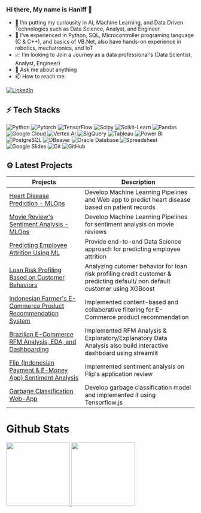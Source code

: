 ### Hi there, My name is Haniff 👋

- 🔭 I’m putting my curiousity in AI, Machine Learning, and Data Driven Technologies such as Data Science, Analyst, and Engineer
- 🌱 I’ve experienced in Python, SQL, Microcontroller programing language (C & C++), and basics of VB.Net, also have hands-on experience in robotics, mechatronics, and IoT
- 📈 I’m looking to Join a Journey as a data professional's (Data Scientist, Analyst, Engineer)
- 💬 Ask me about anything
- 📫 How to reach me: 

<a href="https://www.linkedin.com/in/muhammad-haniff-05627a1b7/" target="_blank"><img alt="LinkedIn" src="https://img.shields.io/badge/linkedin-%230077B5.svg?&style=for-the-badge&logo=linkedin&logoColor=white" /></a>

## ⚡ Tech Stacks  
![Python](https://img.shields.io/badge/-Python-f1ff7e?style=flat-square&logo=Python)
![Pytorch](https://img.shields.io/badge/-Pytorch-pink?style=flat-square&logo=Pytorch)
![TensorFlow](https://img.shields.io/badge/-TensorFlow-edff90?style=flat-square&logo=TensorFlow)
![Scipy](https://img.shields.io/badge/-Scipy-blue?style=flat-square&logo=Scipy)
![Scikit-Learn](https://img.shields.io/badge/-Scikit%20Learn-blue?style=flat-square&logo=scikit-learn)
![Pandas](https://img.shields.io/badge/-Pandas-purple?style=flat-square&logo=Pandas)
![Google Cloud](https://img.shields.io/badge/Google%20Cloud-ffc87e?style=flat-square&logo=google-cloud)
![Vertex AI](https://img.shields.io/badge/Vertex%20AI-ffd87e?style=flat-square&logo=google-cloud)
![BigQuery](https://img.shields.io/badge/BigQuery-7edcff?style=flat-square&logo=google-cloud)
![Tableau](https://img.shields.io/badge/-Tableau-orange?style=flat-square&logo=Tableau)
![Power BI](https://img.shields.io/badge/Power%20BI-yellow?style=flat-square&logo=Power-BI)
![PostgreSQL](https://img.shields.io/badge/-PostgreSQL-fa9aff?style=flat-square&logo=PostgreSQL)
![DBeaver](https://img.shields.io/badge/-DBeaver-3b3c3c?style=flat-square&logo=dbeaver)
![Oracle Database](https://img.shields.io/badge/-Oracle%20Database-red?style=flat-square&logo=oracle)
![Spreadsheet](https://img.shields.io/badge/-Spreadsheet-b7ff7e?style=flat-square&logo=Google-Sheets)
![Google Slides](https://img.shields.io/badge/-Slides-eeff9a?style=flat-square&logo=Google-Slides)
![Git](https://img.shields.io/badge/-Git-black?style=flat-square&logo=git)
![GitHub](https://img.shields.io/badge/-GitHub-181717?style=flat-square&logo=github)


## ⚙ Latest Projects
| Projects | Description |
| ----------- | ----------- |
| [Heart Disease Prediction - MLOps](https://github.com/Haniff-Toha/DataScience_Portofolio/tree/main/Heart%20Disease%20Prediction%20-%20MLOps) | Develop Machine Learning Pipelines and Web app to predict heart disease based on patient records |
| [Movie Review's Sentiment Analysis - MLOps](https://github.com/Haniff-Toha/MLOps-Submission1) | Develop Machine Learning Pipelines for sentiment analysis on movie reviews |
| [Predicting Employee Attrition Using ML](https://github.com/Haniff-Toha/DataScience_Portofolio/tree/main/HR%20Employee%20Attrition%20Analysis%20and%20Prediction) | Provide end-to-end Data Science approach for predicting employee attrition |
| [Loan Risk Profiling Based on Customer Behaviors](https://github.com/Haniff-Toha/DataScience_Portofolio/tree/main/Loan%20Risk%20Profiling%20Based%20on%20Customer%20Behaviors) | Analyzing cutomer behavior for loan risk profiling credit customer & predicting default/ non default customer using XGBoost |
| [Indonesian Farmer's E-Commerce Product Recommendation System](https://github.com/Haniff-Toha/DataScience_Portofolio/tree/main/Product%20Recommendation%20System) | Implemented content-based and collaborative filtering for E-Commerce product recommendation |
| [Brazilian E-Commerce RFM Analysis, EDA, and Dashboarding](https://github.com/Haniff-Toha/DataScience_Portofolio/blob/main/E-Commerce-Public-Dataset-EDA-Dashboard) | Implemented RFM Analysis & Exploratory/Explanatory Data Analysis also build interactive dashboard using streamlit |
| [Flip (Indonesian Payment & E-Money App) Sentiment Analysis](https://github.com/Haniff-Toha/DataScience_Portofolio/tree/main/Flip%20(Indonesian%20Payment%20%26%20E-Money%20App)%20Sentiment%20Analysis) | Implemented sentiment analysis on Flip's application review |
| [Garbage Classification Web-App](https://github.com/Haniff-Toha/DataScience_Portofolio/tree/main/Garbage%20Classification%20Web-App) | Develop garbage classification model and implemented it using Tensorflow.js |

# Github Stats

<p align="left">
<a href="https://github.com/Haniff-Toha">
  <img height="170em" src="https://github-readme-stats-eight-theta.vercel.app/api?username=Haniff-Toha&show_icons=true&theme=algolia&include_all_commits=true&count_private=true"/>
  <img height="170em" src="https://github-readme-stats-eight-theta.vercel.app/api/top-langs/?username=Haniff-Toha&layout=compact&langs_count=8&theme=algolia"/>
</a>
</p>
